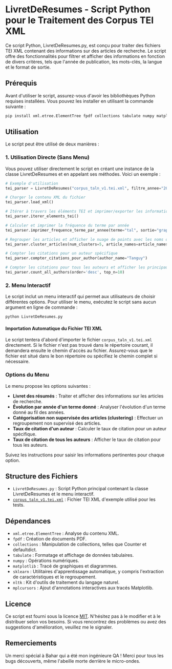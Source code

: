 # LivretDeResumes - Script Python pour le Traitement des Corpus TEI XML

Ce script Python, LivretDeResumes.py, est conçu pour traiter des fichiers TEI XML contenant des informations sur des articles de recherche. Le script offre des fonctionnalités pour filtrer et afficher des informations en fonction de divers critères, tels que l'année de publication, les mots-clés, la langue et le format de sortie.

## Prérequis

Avant d'utiliser le script, assurez-vous d'avoir les bibliothèques Python requises installées. Vous pouvez les installer en utilisant la commande suivante :

```bash
pip install xml.etree.ElementTree fpdf collections tabulate numpy matplotlib scikit-learn nltk mplcursors
```

## Utilisation

Le script peut être utilisé de deux manières :

### 1. Utilisation Directe (Sans Menu)
Vous pouvez utiliser directement le script en créant une instance de la classe LivretDeResumes et en appelant ses méthodes. Voici un exemple :


```python
# Exemple d'utilisation
tei_parser = LivretDeResumes("corpus_taln_v1.tei.xml", filtre_annee="2014", filtre_mots_cles=["apprentissage automatique", "tal"], format_sortie="console", langue="fr")

# Charger le contenu XML du fichier
tei_parser.load_xml()

# Itérer à travers les éléments TEI et imprimer/exporter les informations d'article en fonction des conditions
tei_parser.iterer_elements_tei()

# Calculer et imprimer la fréquence du terme par année
tei_parser.imprimer_frequence_terme_par_annee(terme="tal", sortie="graphique")

# Regrouper les articles et afficher le nuage de points avec les noms d'articles
tei_parser.cluster_articles(num_clusters=5, article_names=article_names)

# Compter les citations pour un auteur spécifique
tei_parser.compter_citations_pour_author(author_name="Tanguy")

# Compter les citations pour tous les auteurs et afficher les principaux auteurs
tei_parser.count_all_authors(order='desc', top_n=10)
```

### 2. Menu Interactif
Le script inclut un menu interactif qui permet aux utilisateurs de choisir différentes options. Pour utiliser le menu, exécutez le script sans aucun argument en ligne de commande :


```bash
python LivretDeResumes.py
```
#### Importation Automatique du Fichier TEI XML
Le script tentera d'abord d'importer le fichier `corpus_taln_v1.tei.xml` directement. Si le fichier n'est pas trouvé dans le répertoire courant, il demandera ensuite le chemin d'accès au fichier. Assurez-vous que le fichier est situé dans le bon répertoire ou spécifiez le chemin complet si nécessaire.



### Options du Menu

Le menu propose les options suivantes :

- **Livret des résumés** : Traiter et afficher des informations sur les articles de recherche.
- **Évolution par année d'un terme donné** : Analyser l'évolution d'un terme donné au fil des années.
- **Catégorisation non supervisée des articles (clustering)** : Effectuer un regroupement non supervisé des articles.
- **Taux de citation d'un auteur** : Calculer le taux de citation pour un auteur spécifique.
- **Taux de citation de tous les auteurs** : Afficher le taux de citation pour tous les auteurs.

Suivez les instructions pour saisir les informations pertinentes pour chaque option.

## Structure des Fichiers

- `LivretDeResumes.py` : Script Python principal contenant la classe LivretDeResumes et le menu interactif.
- [`corpus_taln_v1.tei.xml`](https://www.ortolang.fr/market/corpora/corpus-taln) : Fichier TEI XML d'exemple utilisé pour les tests.

## Dépendances

- `xml.etree.ElementTree` : Analyse du contenu XML.
- `fpdf` : Création de documents PDF.
- `collections` : Manipulation de collections, telles que Counter et defaultdict.
- `tabulate` : Formatage et affichage de données tabulaires.
- `numpy` : Opérations numériques.
- `matplotlib` : Tracé de graphiques et diagrammes.
- `sklearn` : Utilitaires d'apprentissage automatique, y compris l'extraction de caractéristiques et le regroupement.
- `nltk` : Kit d'outils de traitement du langage naturel.
- `mplcursors` : Ajout d'annotations interactives aux tracés Matplotlib.

## Licence

Ce script est fourni sous la licence [MIT](https://choosealicense.com/licenses/mit/). N'hésitez pas à le modifier et à le distribuer selon vos besoins. Si vous rencontrez des problèmes ou avez des suggestions d'amélioration, veuillez me le signaler.


## Remerciements

Un merci spécial à Bahar qui a été mon ingénieure QA ! Merci pour tous les bugs découverts, même l'abeille morte derrière le micro-ondes.

